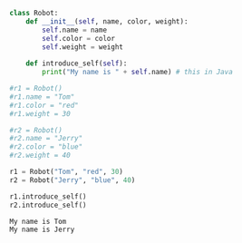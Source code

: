 

```python
class Robot:
    def __init__(self, name, color, weight):
        self.name = name
        self.color = color
        self.weight = weight
    
    def introduce_self(self):
        print("My name is " + self.name) # this in Java
```


```python
#r1 = Robot()
#r1.name = "Tom"
#r1.color = "red"
#r1.weight = 30

#r2 = Robot()
#r2.name = "Jerry"
#r2.color = "blue"
#r2.weight = 40

r1 = Robot("Tom", "red", 30)
r2 = Robot("Jerry", "blue", 40)
```


```python
r1.introduce_self()
r2.introduce_self()
```

    My name is Tom
    My name is Jerry

